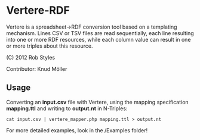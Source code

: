 Vertere-RDF
===========

Vertere is a spreadsheet->RDF conversion tool based on a templating mechanism. Lines CSV or TSV files are read sequentially, each line resulting into one or more RDF resources, while each column value can result in one or more triples about this resource.

(C) 2012 Rob Styles

Contributor: Knud Möller

Usage
-----

Converting an **input.csv** file with Vertere, using  the mapping specification **mapping.ttl** and writing to **output.nt** in N-Triples:

    cat input.csv | vertere_mapper.php mapping.ttl > output.nt

For more detailed examples, look in the /Examples folder!